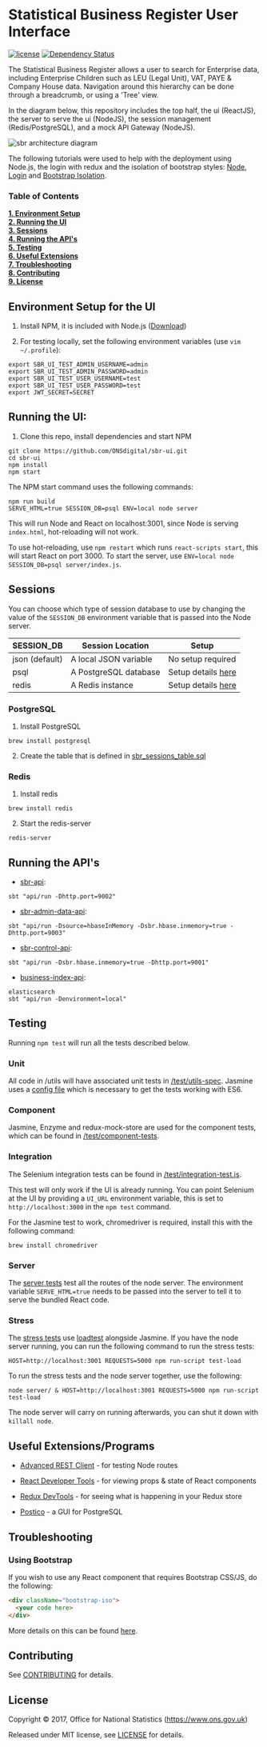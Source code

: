 # Statistical Business Register User Interface

[![license](https://img.shields.io/github/license/mashape/apistatus.svg)](./LICENSE) [![Dependency Status](https://www.versioneye.com/user/projects/59cb91720fb24f005d4bc6c6/badge.svg?style=flat-square)](https://www.versioneye.com/user/projects/59cb91720fb24f005d4bc6c6)

The Statistical Business Register allows a user to search for Enterprise data, including Enterprise Children such as LEU (Legal Unit), VAT, PAYE & Company House data. Navigation around this hierarchy can be done through a breadcrumb, or using a 'Tree' view.

In the diagram below, this repository includes the top half, the ui (ReactJS), the server to serve the ui (NodeJS), the session management (Redis/PostgreSQL), and a mock API Gateway (NodeJS).

![sbr architecture diagram](https://user-images.githubusercontent.com/23335263/32229336-770caf14-be48-11e7-87ce-dc406523ddaf.png)

The following tutorials were used to help with the deployment using Node.js, the login with redux and the isolation of bootstrap styles: [Node](https://medium.com/@patriciolpezjuri/using-create-react-app-with-react-router-express-js-8fa658bf892d#.mt6bbdd8m
), [Login](https://github.com/mxstbr/login-flow) and [Bootstrap Isolation](https://formden.com/blog/isolate-bootstrap).

### Table of Contents
**[1. Environment Setup](#environment-setup-for-the-ui)**<br>
**[2. Running the UI](#running-the-ui)**<br>
**[3. Sessions](#sessions)**<br>
**[4. Running the API's](#running-the-apis)**<br>
**[5. Testing](#testing)**<br>
**[6. Useful Extensions](#useful-extensionsprograms)**<br>
**[7. Troubleshooting](#troubleshooting)**<br>
**[8. Contributing](#contributing)**<br>
**[9. License](#license)**<br>

## Environment Setup for the UI

1. Install NPM, it is included with Node.js ([Download](https://nodejs.org/en/))

2. For testing locally, set the following environment variables (use `vim ~/.profile`):

```shell
export SBR_UI_TEST_ADMIN_USERNAME=admin
export SBR_UI_TEST_ADMIN_PASSWORD=admin
export SBR_UI_TEST_USER_USERNAME=test
export SBR_UI_TEST_USER_PASSWORD=test
export JWT_SECRET=SECRET
```

## Running the UI:

1. Clone this repo, install dependencies and start NPM

```shell
git clone https://github.com/ONSdigital/sbr-ui.git
cd sbr-ui
npm install
npm start
```

The NPM start command uses the following commands:

```shell
npm run build
SERVE_HTML=true SESSION_DB=psql ENV=local node server
```

This will run Node and React on localhost:3001, since Node is serving
`index.html`, hot-reloading will not work.

To use hot-reloading, use `npm restart` which runs `react-scripts start`, this
will start React on port 3000. To start the server, use `ENV=local node SESSION_DB=psql server/index.js`.

## Sessions

You can choose which type of session database to use by changing the value of the `SESSION_DB` environment variable that is passed into the Node server.

| SESSION_DB     | Session Location      | Setup                                       |
|----------------|-----------------------|---------------------------------------------|
| json (default) | A local JSON variable | No setup required                           |
| psql           | A PostgreSQL database | Setup details [here](#sessions--postgresql) |
| redis          | A Redis instance      | Setup details [here](#sessions--redis)      |

### PostgreSQL

1. Install PostgreSQL

```shell
brew install postgresql
```

2. Create the table that is defined in [sbr_sessions_table.sql](./server/config/sbr_sessions_table.sql)

### Redis

1. Install redis

```shell
brew install redis
```

2. Start the redis-server

```shell
redis-server
```

## Running the API's

* [sbr-api](https://github.com/ONSdigital/sbr-api):

```shell
sbt "api/run -Dhttp.port=9002"
```

* [sbr-admin-data-api](https://github.com/ONSdigital/sbr-admin-data-api):

```shell
sbt "api/run -Dsource=hbaseInMemory -Dsbr.hbase.inmemory=true -Dhttp.port=9003"
```

* [sbr-control-api](https://github.com/ONSdigital/sbr-control-api):

```shell
sbt "api/run -Dsbr.hbase.inmemory=true -Dhttp.port=9001"
```

* [business-index-api](https://github.com/ONSdigital/business-index-api):

```shell
elasticsearch
sbt "api/run -Denvironment=local"
```

## Testing

Running `npm test` will run all the tests described below.

### Unit

All code in /utils will have associated unit tests in [/test/utils-spec](./test/utils-spec). Jasmine uses a [config file](./test/utils-unit-tests.js) which is necessary to get the tests working with ES6.

### Component

Jasmine, Enzyme and redux-mock-store are used for the component tests, which can be found in [/test/component-tests](./test/component-tests).

### Integration

The Selenium integration tests can be found in [/test/integration-test.js](./test/integration-test.js).

This test will only work if the UI is already running. You can point Selenium at the UI by providing a `UI_URL` environment variable, this is set to `http://localhost:3000` in the `npm test` command.

For the Jasmine test to work, chromedriver is required, install this with the following command:

```shell
brew install chromedriver
```

### Server

The [server tests](./test/server.test.js) test all the routes of the node server. The environment variable `SERVE_HTML=true` needs to be passed into the server to tell it to serve the bundled React code.

### Stress

The [stress tests](./test/loadtest-spec/loadtest-test.js) use [loadtest](https://github.com/alexfernandez/loadtest) alongside Jasmine. If you have the node server running, you can run the following command to run the stress tests:

`HOST=http://localhost:3001 REQUESTS=5000 npm run-script test-load`

To run the stress tests and the node server together, use the following:

`node server/ & HOST=http://localhost:3001 REQUESTS=5000 npm run-script test-load`

The node server will carry on running afterwards, you can shut it down with `killall node`.

## Useful Extensions/Programs

* [Advanced REST Client](https://chrome.google.com/webstore/detail/advanced-rest-client/hgmloofddffdnphfgcellkdfbfbjeloo) - for testing Node routes

* [React Developer Tools](https://chrome.google.com/webstore/detail/react-developer-tools/fmkadmapgofadopljbjfkapdkoienihi/related) - for viewing props & state of React components

* [Redux DevTools](https://chrome.google.com/webstore/detail/redux-devtools/lmhkpmbekcpmknklioeibfkpmmfibljd) - for seeing what is happening in your Redux store

* [Postico](https://eggerapps.at/postico/) - a GUI for PostgreSQL

## Troubleshooting

### Using Bootstrap

If you wish to use any React component that requires Bootstrap CSS/JS, do the following:

```html
<div className="bootstrap-iso">
  <your code here>
</div>
```

More details on this can be found [here](https://github.com/ONSdigital/sbr-ui/pull/50).

## Contributing

See [CONTRIBUTING](./CONTRIBUTING.md) for details.

## License

Copyright ©‎ 2017, Office for National Statistics (https://www.ons.gov.uk)

Released under MIT license, see [LICENSE](./LICENSE) for details.
